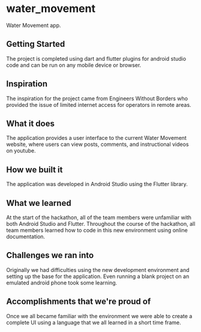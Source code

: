 # water_movement

Water Movement app.

## Getting Started

The project is completed using dart and flutter plugins for android studio code and can be run on any mobile device or browser.

## Inspiration
The inspiration for the project came from Engineers Without Borders who provided the issue of limited internet access for operators in remote areas.

## What it does
The application provides a user interface to the current Water Movement website, where users can view posts, comments, and instructional videos on youtube.

## How we built it
The application was developed in Android Studio using the Flutter library.

## What we learned
At the start of the hackathon, all of the team members were unfamiliar with both Android Studio and Flutter. Throughout the course of the hackathon, all team members learned how to code in this new environment using online documentation.

## Challenges we ran into
Originally we had difficulties using the new development environment and setting up the base for the application. Even running a blank project on an emulated android phone took some learning.

## Accomplishments that we're proud of
Once we all became familiar with the environment we were able to create a complete UI using a language that we all learned in a short time frame.
